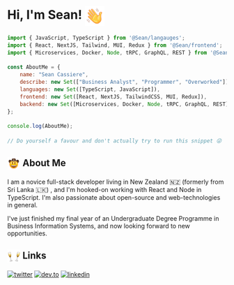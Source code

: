 
# Hi, I'm Sean! <img src="https://raw.githubusercontent.com/heydrdev/devtools/main/emojis/telegram/waving-hand.gif" height="45" width="45" align="center" />

```js
import { JavaScript, TypeScript } from '@Sean/langauges';
import { React, NextJS, Tailwind, MUI, Redux } from '@Sean/frontend';
import { Microservices, Docker, Node, tRPC, GraphQL, REST } from '@Sean/backend';

const AboutMe = {
    name: "Sean Cassiere",
    describe: new Set(["Business Analyst", "Programmer", "Overworked"]),
    languages: new Set([TypeScript, JavaScript]),
    frontend: new Set([React, NextJS, TailwindCSS, MUI, Redux]),
    backend: new Set([Microservices, Docker, Node, tRPC, GraphQL, REST])
};

console.log(AboutMe);

// Do yourself a favour and don't actually try to run this snippet 😜
```

## <img src="https://raw.githubusercontent.com/heydrdev/devtools/main/emojis/telegram/cowboy-hat-face.gif" height="30" width="30" align="center" /> About Me
I am a novice full-stack developer living in New Zealand 🇳🇿 (formerly from Sri Lanka 🇱🇰) , and I'm hooked-on working with React and Node in TypeScript. I'm also passionate about open-source and web-technologies in general.

I've just finished my final year of an Undergraduate Degree Programme in Business Information Systems, and now looking forward to new opportunities.
  
## <img src="https://raw.githubusercontent.com/heydrdev/devtools/main/emojis/telegram/clinking-glasses.gif" height="30" width="30" align="center" /> Links
[![twitter](https://img.shields.io/badge/twitter-1DA1F2?style=for-the-badge&logo=twitter&logoColor=white)](https://www.twitter.com/SeanCassiere)
[![dev.to](https://img.shields.io/badge/dev.to-1E1F21?style=for-the-badge&logo=dev.to&logoColor=white)](https://dev.to/seancassiere)
[![linkedin](https://img.shields.io/badge/linkedin-0A66C2?style=for-the-badge&logo=linkedin&logoColor=white)](https://www.linkedin.com/in/seancassiere/)
<!-- [![facebook](https://img.shields.io/badge/facebook-1877f2?style=for-the-badge&logo=facebook&logoColor=white)](https://www.facebook.com/sean.cassiere) -->
<!-- [![youtube](https://img.shields.io/badge/youtube-FF0000?style=for-the-badge&logo=youtube&logoColor=white)](https://www.youtube.com/channel/UCCHZrKdmBnZEalEO-6uUY7w) -->
